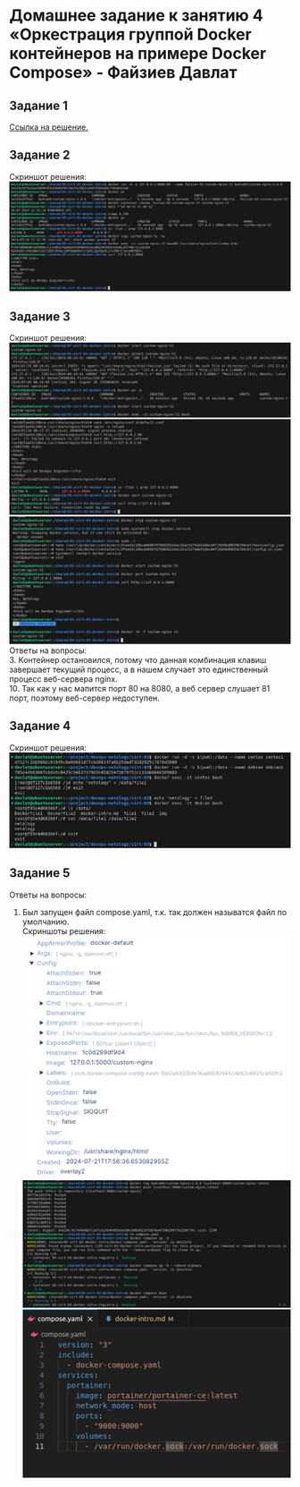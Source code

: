 # Домашнее задание к занятию 4 «Оркестрация группой Docker контейнеров на примере Docker Compose»  - Файзиев Давлат
## Задание 1
[Ссылка на решение.](https://hub.docker.com/repository/docker/bodra84/custom-nginx/general)

## Задание 2
Скриншот решения:
![Скриншот 1](img/1.png)

## Задание 3
Скриншот решения:
![Скриншот 2](img/2.png)  
![Скриншот 3](img/3.png)  
![Скриншот 4](img/4.png)  
Ответы на вопросы:  
3. Контейнер остановился, потому что данная комбинация клавиш завершает текущий процесс, а в нашем случает это единственный процесс веб-сервера nginx.  
10. Так как у наc мапится порт 80 на 8080, а веб сервер слушает 81 порт, поэтому веб-сервер недоступен.

## Задание 4
Скриншот решения:
![Скриншот 5](img/5.png) 

## Задание 5
Ответы на вопросы: 
1. Был запущен файл compose.yaml, т.к. так должен называтся файл по умолчанию.  
Скриншоты решения:
![Скриншот 6](img/6.png) 
![Скриншот 7](img/7.png) 
![Скриншот 8](img/8.png) 